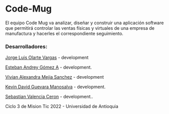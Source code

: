 # Code-Mug

El equipo Code Mug va analizar, diseñar y construir una aplicación software que permitirá controlar las ventas físicas y virtuales de una empresa de manufactura y hacerles el correspondiente seguimiento.


### Desarrolladores:

[Jorge Luis Olarte Vargas](https://github.com/jolarte8811) - development

[Esteban Andrey Gómez A](https://github.com/unawaretub86) - development.

[Vivian Alexandra Mejia Sanchez](https://github.com/VivianMejia) - development

[Kevin David Guevara Manosalva](https://github.com/KevinG090) - development.

[Sebastian Valencia Ceron](https://github.com/yipson) - development..

Ciclo 3 de Mision Tic 2022 - Universidad de Antioquia
